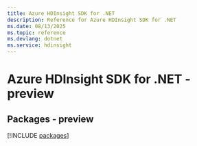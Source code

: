 ```yaml
---
title: Azure HDInsight SDK for .NET
description: Reference for Azure HDInsight SDK for .NET
ms.date: 08/13/2025
ms.topic: reference
ms.devlang: dotnet
ms.service: hdinsight
---
```

# Azure HDInsight SDK for .NET - preview
## Packages - preview
[!INCLUDE [packages](hdinsight-index.md)]